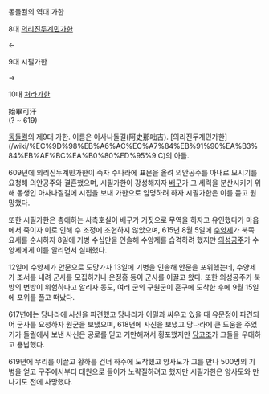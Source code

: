 동돌궐의 역대 가한

8대 [의리진두계민가한](%EC%9D%98%EB%A6%AC%EC%A7%84%EB%91%90%EA%B3%84%EB%AF%BC%EA%B0%80%ED%95%9C.md)

←

9대 시필가한

→

10대 [처라가한](%EC%B2%98%EB%9D%BC%EA%B0%80%ED%95%9C.md)

  
始畢可汗  
(? ~ 619)

[동돌궐](%EB%8F%99%EB%8F%8C%EA%B6%90.md)의 제9대 가한. 이름은 아사나돌길(阿史那咄吉). [의리진두계민가한]
(/wiki/%EC%9D%98%EB%A6%AC%EC%A7%84%EB%91%90%EA%B3%84%EB%AF%BC%EA%B0%80%ED%95%9
C)의 아들.

609년에 의리진두계민가한이 죽자 수나라에 표문을 올려 의안공주를 아내로 모시기를 요청해 의안공주와 결혼했으며, 시필가한이 강성해지자
[배구](%EB%B0%B0%EA%B5%AC%28%EC%88%98%EB%82%98%EB%9D%BC%29.md)가 그 세력을 분산시키기
위해 동생인 아사나질길에 시집을 보내 가한으로 임명하려 하자 시필가한은 이를 듣고 원망했다.

또한 시필가한은 총애하는 사촉호실이 배구가 거짓으로 무역을 하자고 유인했다가 마읍에서 죽이자 이로 인해 수 조정에 조현하지 않았으며,
615년 8월 5일에 [수양제](%EC%88%98%EC%96%91%EC%A0%9C.md)가 북쪽 요새를 순시하자 8일에 기병 수십만을
인솔해 수양제를 습격하려 했지만 [의성공주](%EC%9D%98%EC%84%B1%EA%B3%B5%EC%A3%BC.md)가 수양제에게 이를
알리면서 실패했다.

12일에 수양제가 안문으로 도망가자 13일에 기병을 인솔해 안문을 포위했는데, 수양제가 조서를 내려 군사를 모집하거나 운정흥 등이 군사를
이끌고 왔다. 또한 의성공주가 북방의 변방이 위험하다고 알리자 동도, 여러 군의 구원군이 흔구에 도착한 후에 9월 15일에 포위를 풀고
떠났다.

617년에는 당나라에 사신을 파견했고 당나라가 이밀과 싸우고 있을 때 유문정이 파견되어 군사를 요청하자 원군을 보냈으며, 618년에 사신을
보냈고 당나라에 큰 도움을 주었기가 돌궐에서 보낸 사신은 공로를 믿고 거만해져서 횡포했지만
[당고조](%EB%8B%B9%EA%B3%A0%EC%A1%B0.md)가 그들을 우대하고 용납했다.

619년에 무리를 이끌고 황하를 건너 하주에 도착했고 양사도가 그를 만나 500명의 기병을 얻고 구주에서부터 태원으로 들어가 노략질하려고
했지만 시필가한은 양사도와 만나기도 전에 사망했다.

